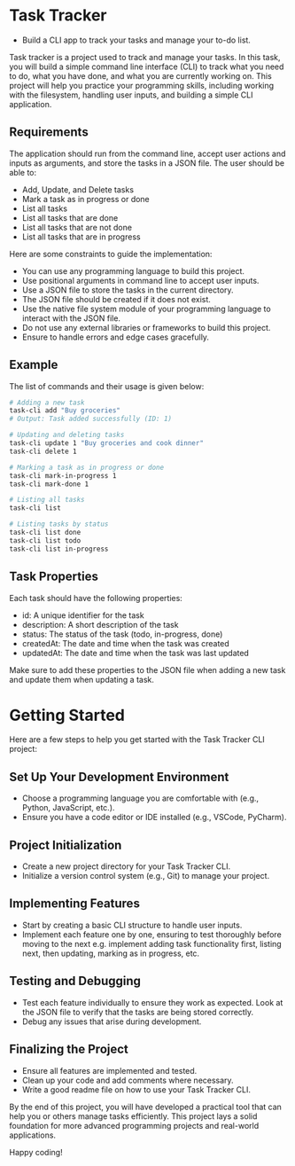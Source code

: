 # Task Tracker

- Build a CLI app to track your tasks and manage your to-do list.

Task tracker is a project used to track and manage your tasks. In this task, you will build a simple command line
interface (CLI) to track what you need to do, what you have done, and what you are currently working on.
This project will help you practice your programming skills, including working with the filesystem, handling user
inputs, and building a simple CLI application.

## Requirements

The application should run from the command line, accept user actions and inputs as arguments, and store the tasks in a
JSON file. The user should be able to:

- Add, Update, and Delete tasks
- Mark a task as in progress or done
- List all tasks
- List all tasks that are done
- List all tasks that are not done
- List all tasks that are in progress

Here are some constraints to guide the implementation:

- You can use any programming language to build this project.
- Use positional arguments in command line to accept user inputs.
- Use a JSON file to store the tasks in the current directory.
- The JSON file should be created if it does not exist.
- Use the native file system module of your programming language to interact with the JSON file.
- Do not use any external libraries or frameworks to build this project.
- Ensure to handle errors and edge cases gracefully.

## Example

The list of commands and their usage is given below:

```bash
# Adding a new task
task-cli add "Buy groceries"
# Output: Task added successfully (ID: 1)

# Updating and deleting tasks
task-cli update 1 "Buy groceries and cook dinner"
task-cli delete 1

# Marking a task as in progress or done
task-cli mark-in-progress 1
task-cli mark-done 1

# Listing all tasks
task-cli list

# Listing tasks by status
task-cli list done
task-cli list todo
task-cli list in-progress
```

## Task Properties

Each task should have the following properties:

- id: A unique identifier for the task
- description: A short description of the task
- status: The status of the task (todo, in-progress, done)
- createdAt: The date and time when the task was created
- updatedAt: The date and time when the task was last updated

Make sure to add these properties to the JSON file when adding a new task and update them when updating a task.

# Getting Started

Here are a few steps to help you get started with the Task Tracker CLI project:

## Set Up Your Development Environment

- Choose a programming language you are comfortable with (e.g., Python, JavaScript, etc.).
- Ensure you have a code editor or IDE installed (e.g., VSCode, PyCharm).

## Project Initialization

- Create a new project directory for your Task Tracker CLI.
- Initialize a version control system (e.g., Git) to manage your project.

## Implementing Features

- Start by creating a basic CLI structure to handle user inputs.
- Implement each feature one by one, ensuring to test thoroughly before moving to the next e.g. implement adding task
  functionality first, listing next, then updating, marking as in progress, etc.

## Testing and Debugging

- Test each feature individually to ensure they work as expected. Look at the JSON file to verify that the tasks are
  being stored correctly.
- Debug any issues that arise during development.

## Finalizing the Project

- Ensure all features are implemented and tested.
- Clean up your code and add comments where necessary.
- Write a good readme file on how to use your Task Tracker CLI.

By the end of this project, you will have developed a practical tool that can help you or others manage tasks
efficiently. This project lays a solid foundation for more advanced programming projects and real-world applications.

Happy coding!
